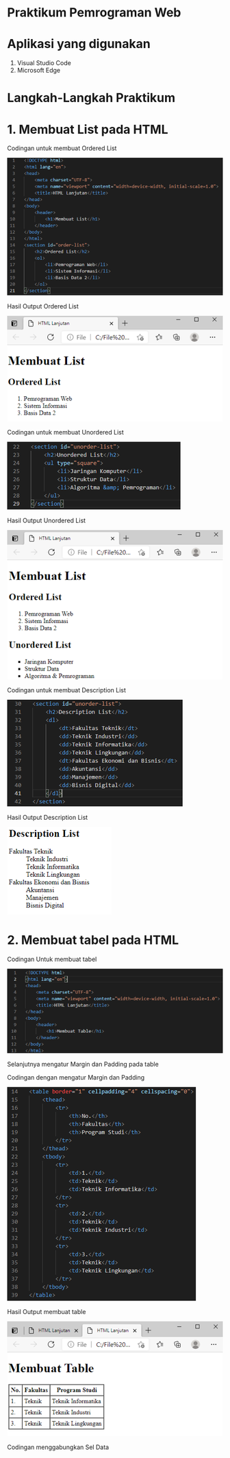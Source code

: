# Praktikum Pemrograman Web

# Aplikasi yang digunakan
1. Visual Studio Code
2. Microsoft Edge

# Langkah-Langkah Praktikum
# 1. Membuat List pada HTML

Codingan untuk membuat Ordered List





![input](https://github.com/ikmalriyan21/Lab3Web/blob/60b6aa13fdf3b2204e0fed705c2459dfcb038814/Gambar/codingan%20membuat%20ordered%20list.png)

Hasil Output Ordered List





![input](https://github.com/ikmalriyan21/Lab3Web/blob/5e38bddcf1dfbe2c1705e2da8ef6e532111b3437/Gambar/output%20ordered%20list.png)

Codingan untuk membuat Unordered List





![input](https://github.com/ikmalriyan21/Lab3Web/blob/dfa76a9e9e2ffd22244b272bc181af6f1551860b/Gambar/codingan%20unordered%20list.png)

Hasil Output Unordered List





![input](https://github.com/ikmalriyan21/Lab3Web/blob/2e888c30b2dce445ed921cfa1e5f4473cdc5328b/Gambar/output%20unordered%20list.png)

Codingan untuk membuat Description List





![input](https://github.com/ikmalriyan21/Lab3Web/blob/d2987b8d379c796fabbce53b370c071f960ac6e9/Gambar/codingan%20description%20list.png)

Hasil Output Description List





![input](https://github.com/ikmalriyan21/Lab3Web/blob/3c43cc4859cdc957a8fbc2b6ef3c5677367e84ba/Gambar/output%20description%20list.png)

# 2. Membuat tabel pada HTML

Codingan Untuk membuat tabel





![input](https://github.com/ikmalriyan21/Lab3Web/blob/2f0140f667eb7fc532a30871d71a193989cd0568/Gambar/codingan%20membuat%20table.png)

Selanjutnya mengatur Margin dan Padding pada table

Codingan dengan mengatur Margin dan Padding





![input](https://github.com/ikmalriyan21/Lab3Web/blob/6528e170c576f99b1f50d48e69a700aa9de5c91d/Gambar/codingan%20mengatur%20margin%20dan%20padding.png)

Hasil Output membuat table





![input](https://github.com/ikmalriyan21/Lab3Web/blob/59a5846342f98c2792e9e9ce678120916edc54f2/Gambar/output%20membuat%20table.png)

Codingan menggabungkan Sel Data
